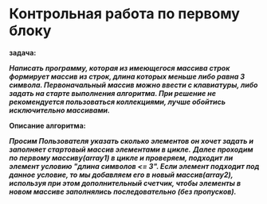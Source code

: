 # Контрольная работа по первому блоку
**задача:**

***Написать программу, которая из имеющегося массива строк формирует массив из строк, длина которых меньше либо равна 3 символа. Первоначальный массив можно ввести с клавиатуры, либо задать на старте выполнения алгоритма. При решение не рекомендуется пользоваться коллекциями, лучше обойтись исключительно массивами.***

**Описание алгоритма:**

***Просим Пользователя указать сколько элементов  он хочет задать и заполняет стартовый массив элементами в цикле.***
***Далее проходим по первому массиву(array1) в цикле и проверяем, подходит ли элемент условию "длина символов <= 3". Если элемент подходит под данное условие, то мы добавляем его в новый массив(array2), используя при этом дополнительный счетчик, чтобы элементы в новом массиве заполнялись последовательно (без пропусков).***
